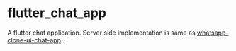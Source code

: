 # flutter_chat_app

A flutter chat application. Server side implementation is same as [whatsapp-clone-ui-chat-app](https://github.com/ssrajputtheboss/whatsapp-clone-ui-chat-app) .
